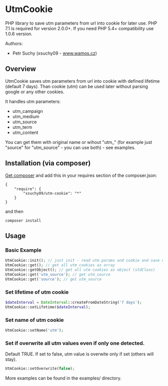 # UtmCookie

PHP library to save utm parameters from url into cookie for later use.
PHP 7.1 is required for version 2.0.0+. If you need PHP 5.4+ compatibility use 1.0.6 version.

Authors:
 - Petr Suchy (xsuchy09 - www.wamos.cz)

## Overview

UtmCookie saves utm parameters from url into cookie with defined lifetime (default 7 days). Than cookie (utm) can be used later without parsing google or any other cookies.

It handles utm parameters:
- utm_campaign
- utm_medium
- utm_source
- utm_term
- utm_content

You can get them with original name or wihout "utm_" (for example just "source" for "utm_source" - you can use both) - see examples.

## Installation (via composer)

[Get composer](http://getcomposer.org/doc/00-intro.md) and add this in your requires section of the composer.json:

```
{
    "require": {
        "xsuchy09/utm-cookie": "*"
    }
}
```

and then

```
composer install
```

## Usage

### Basic Example

```php
UtmCookie::init(); // just init - read utm params and cookie and save new values (is auto called by first call of UtmCookie::get method)
UtmCookie::get(); // get all utm cookies as array
UtmCookie::getObject(); // get all utm cookies as object (stdClass)
UtmCookie::get('utm_source'); // get utm_source
UtmCookie::get('source'); // get utm_source
```

### Set lifetime of utm cookie

```php
$dateInterval = DateInterval::createFromDateString('7 days');
UtmCookie::setLifetime($dateInterval);
```

### Set name of utm cookie

```php
UtmCookie::setName('utm');
```

### Set if overwrite all utm values even if only one detected.
Default TRUE. If set to false, utm value is overwite only if set (others will stay).

```php
UtmCookie::setOverwrite(false);
```

More examples can be found in the examples/ directory.